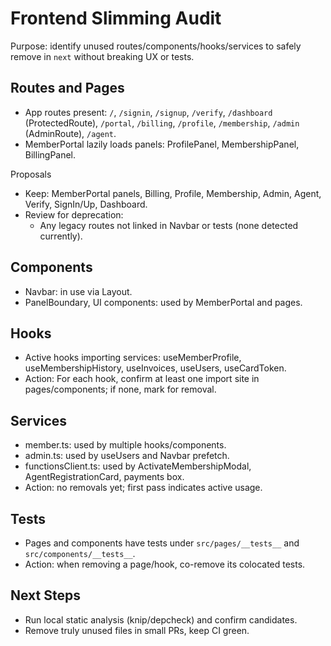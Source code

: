 # Frontend Slimming Audit

Purpose: identify unused routes/components/hooks/services to safely remove in `next` without breaking UX or tests.

## Routes and Pages

- App routes present: `/`, `/signin`, `/signup`, `/verify`, `/dashboard` (ProtectedRoute), `/portal`, `/billing`, `/profile`, `/membership`, `/admin` (AdminRoute), `/agent`.
- MemberPortal lazily loads panels: ProfilePanel, MembershipPanel, BillingPanel.

Proposals

- Keep: MemberPortal panels, Billing, Profile, Membership, Admin, Agent, Verify, SignIn/Up, Dashboard.
- Review for deprecation:
  - Any legacy routes not linked in Navbar or tests (none detected currently).

## Components

- Navbar: in use via Layout.
- PanelBoundary, UI components: used by MemberPortal and pages.

## Hooks

- Active hooks importing services: useMemberProfile, useMembershipHistory, useInvoices, useUsers, useCardToken.
- Action: For each hook, confirm at least one import site in pages/components; if none, mark for removal.

## Services

- member.ts: used by multiple hooks/components.
- admin.ts: used by useUsers and Navbar prefetch.
- functionsClient.ts: used by ActivateMembershipModal, AgentRegistrationCard, payments box.
- Action: no removals yet; first pass indicates active usage.

## Tests

- Pages and components have tests under `src/pages/__tests__` and `src/components/__tests__`.
- Action: when removing a page/hook, co-remove its colocated tests.

## Next Steps

- Run local static analysis (knip/depcheck) and confirm candidates.
- Remove truly unused files in small PRs, keep CI green.
